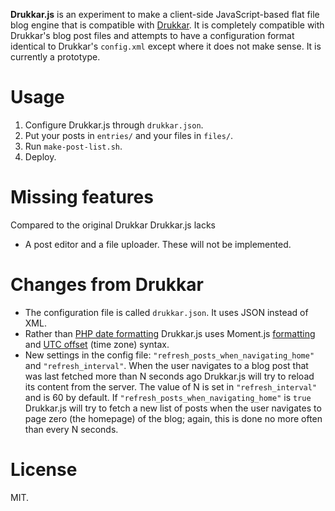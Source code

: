 **Drukkar.js** is an experiment to make a client-side JavaScript-based flat file blog engine that is compatible with [Drukkar](http://drukkar.sourceforge.net/). It is completely compatible with Drukkar's blog post files and attempts to have a configuration format identical to Drukkar's `config.xml` except where it does not make sense. It is currently a prototype.

Usage
=====

1. Configure Drukkar.js through `drukkar.json`.
2. Put your posts in `entries/` and your files in `files/`.
3. Run `make-post-list.sh`.
4. Deploy.

Missing features
================

Compared to the original Drukkar Drukkar.js lacks

* A post editor and a file uploader. These will not be implemented.

Changes from Drukkar
====================

* The configuration file is called `drukkar.json`. It uses JSON instead of XML.
* Rather than [PHP date formatting](http://php.net/manual/en/function.date.php) Drukkar.js uses Moment.js [formatting](http://momentjs.com/docs/#/displaying/format/) and [UTC offset](http://momentjs.com/docs/#/manipulating/utc-offset/) (time zone) syntax.
* New settings in the config file: `"refresh_posts_when_navigating_home"` and `"refresh_interval"`. When the user navigates to a blog post that was last fetched more than N seconds ago Drukkar.js will try to reload its content from the server. The value of N is set in `"refresh_interval"` and is 60 by default. If `"refresh_posts_when_navigating_home"` is `true` Drukkar.js will try to fetch a new list of posts when the user navigates to page zero (the homepage) of the blog; again, this is done no more often than every N seconds.

License
=======

MIT.
